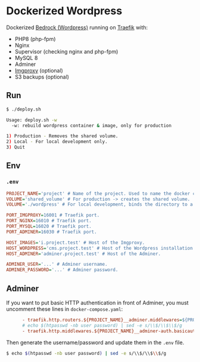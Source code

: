 # Dockerized Wordpress
Dockerized [Bedrock (Wordpress)](https://roots.io/bedrock/) running on [Traefik](https://github.com/traefik/traefik) with:

- PHP8 (php-fpm)
- Nginx
- Supervisor (checking nginx and php-fpm)
- MySQL 8
- Adminer
- [Imgproxy](https://imgproxy.net/) (optional)
- S3 backups (optional)

## Run

```bash
$ ./deploy.sh

Usage: deploy.sh -w
  -w: rebuild wordpress container & image, only for production

1) Production - Removes the shared volume.
2) Local - For local development only.
3) Quit
```

## Env

### `.env`

```ini
PROJECT_NAME='project' # Name of the project. Used to name the docker containers.
VOLUME='shared_volume' # For production -> creates the shared volume.
VOLUME='./wordpress' # For local development, binds the directory to a volume

PORT_IMGPROXY=16001 # Traefik port.
PORT_NGINX=16010 # Traefik port.
PORT_MYSQL=16020 # Traefik port.
PORT_ADMINER=16030 # Traefik port.

HOST_IMAGES='i.project.test' # Host of the Imgproxy.
HOST_WORDPRESS='cms.project.test' # Host of the Wordpress installation.
HOST_ADMINER='adminer.project.test' # Host of the Adminer.

ADMINER_USER='...' # Adminer username.
ADMINER_PASSWORD='...' # Adminer password.
```

## Adminer
If you want to put basic HTTP authentication in front of Adminer, you must uncomment these lines in `docker-compose.yaml`:

```ini
      - traefik.http.routers.${PROJECT_NAME}__adminer.middlewares=${PROJECT_NAME}__adminer-auth
      # echo $(htpasswd -nb user password) | sed -e s/\\$/\\$\\$/g
      - traefik.http.middlewares.${PROJECT_NAME}__adminer-auth.basicauth.users=${ADMINER_USER}:${ADMINER_PASSWORD}
```

Then generate the username/password and update them in the `.env` file.

```bash
$ echo $(htpasswd -nb user password) | sed -e s/\\$/\\$\\$/g
```
